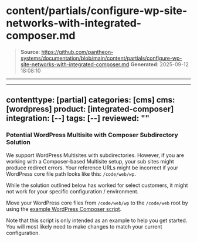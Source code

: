# content/partials/configure-wp-site-networks-with-integrated-composer.md

> **Source**: https://github.com/pantheon-systems/documentation/blob/main/content/partials/configure-wp-site-networks-with-integrated-composer.md
> **Generated**: 2025-09-12 18:08:10

---

---
contenttype: [partial]
categories: [cms]
cms: [wordpress]
product: [integrated-composer]
integration: [--]
tags: [--]
reviewed: ""
---

### Potential WordPress Multisite with Composer Subdirectory Solution

We support WordPress Multisites with subdirectories. However, if you are working with a Composer-based Multisite ​setup, your sub sites might produce redirect errors. Your reference URLs might be incorrect if your WordPress core file path looks like this: `/code/web/wp`.

<Alert title="Note"  type="info" >

While the solution outlined below has worked for select customers, it might not work for your specific configuration / environment.

</Alert>

Move your WordPress core files from `/code/web/wp` to the `/code/web` root by using the [example WordPress Composer script](https://github.com/pantheon-systems/example-wordpress-composer/blob/f73fe27153ba6a772e7b316edd3442ed1de7c29d/scripts/composer/cleanup-composer).

Note that this script is only intended as an example to help you get started. You will most likely need to make changes to match your current configuration.
